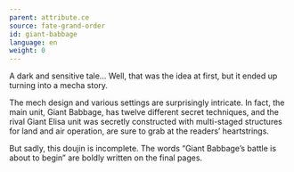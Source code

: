 ```yaml
---
parent: attribute.ce
source: fate-grand-order
id: giant-babbage
language: en
weight: 0
---
```


A dark and sensitive tale… Well, that was the idea at first, but it ended up turning into a mecha story.

The mech design and various settings are surprisingly intricate. In fact, the main unit, Giant Babbage, has twelve different secret techniques, and the rival Giant Elisa unit was secretly constructed with multi-staged structures for land and air operation, are sure to grab at the readers’ heartstrings.

But sadly, this doujin is incomplete. The words “Giant Babbage’s battle is about to begin” are boldly written on the final pages.
